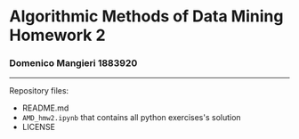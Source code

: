 # Algorithmic Methods of Data Mining Homework 2
### Domenico Mangieri 1883920
---
Repository files:
* README.md
* `AMD_hmw2.ipynb` that contains all python exercises's solution
* LICENSE
